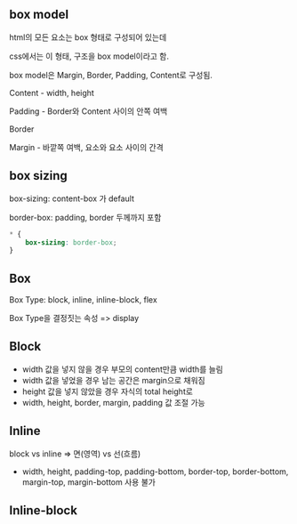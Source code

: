 ## box model

html의 모든 요소는 box 형태로 구성되어 있는데

css에서는 이 형태, 구조을 box model이라고 함.



box model은 Margin, Border, Padding, Content로 구성됨.



Content - width, height

Padding - Border와 Content 사이의 안쪽 여백

Border

Margin - 바깥쪽 여백, 요소와 요소 사이의 간격





## box sizing

box-sizing: content-box 가 default

border-box: padding, border 두께까지 포함

```css
* {
    box-sizing: border-box;
}
```





## Box

Box Type: block, inline, inline-block, flex

Box Type을 결정짓는 속성 => display





## Block

- width 값을 넣지 않을 경우 부모의 content만큼 width를 늘림
- width 값을 넣었을 경우 남는 공간은 margin으로 채워짐
- height 값을 넣지 않았을 경우 자식의 total height로
- width, height, border, margin, padding 값 조절 가능





## Inline

block vs inline => 면(영역) vs 선(흐름)

- width, height, padding-top, padding-bottom, border-top, border-bottom, margin-top, margin-bottom 사용 불가





## Inline-block

